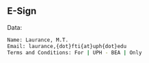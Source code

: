 

## E-Sign

Data:
```sh
Name: Laurance, M.T.
Email: laurance,{dot}fti{at}uph{dot}edu 
Terms and Conditions: For | UPH - BEA | Only

```
